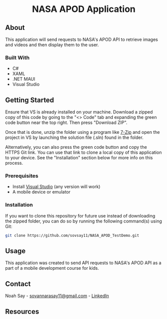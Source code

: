 <h1 align="center">NASA APOD Application</h1>

<!--About The Project-->
## About
This application will send requests to NASA's APOD API to retrieve images and videos and then display them to the user.

### Built With
<ul>
  <li>C#</li>
  <li>XAML</li>
  <li>.NET MAUI</li>
  <li>Visual Studio</li>
</ul>

## Getting Started
Ensure that VS is already installed on your machine. Download a zipped copy of this code by going to the "<> Code" tab and expanding the green code button near the top right. Then press "Download ZIP".

Once that is done, unzip the folder using a program like <a href="https://www.7-zip.org/">7-Zip</a> and open the project in VS by launching the solution file (.sln) found in the folder.

Alternatively, you can also press the green code button and copy the HTTPS Git link. You can use that link to clone a local copy of this application to your device. See the "Installation" section below for more info on this process.

### Prerequisites
<ul>
  <li>
    Install <a href="https://visualstudio.microsoft.com/downloads/">Visual Studio<a> (any version will work)
  </li>
    <li>
    A mobile device or emulator
  </li>
</ul>

### Installation
If you want to clone this repository for future use instead of downloading the zipped folder, you can do so by running the following command(s) using Git:

```sh
git clone https://github.com/sovsay11/NASA_APOD_TestDemo.git
```
    

## Usage
This application was created to send API requests to NASA's APOD API as a part of a mobile development course for kids.


## Contact
Noah Say - sovannarasay11@gmail.com - <a href="https://www.linkedin.com/in/noah-say-0b6210187/">LinkedIn</a>

## Resources
